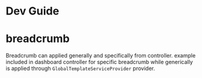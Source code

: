 # Dev Guide

# breadcrumb

Breadcrumb can applied generally and specifically from controller.  example included in dashboard controller for specific breadcrumb while generically is applied through `GlobalTemplateServiceProvider` provider. 
